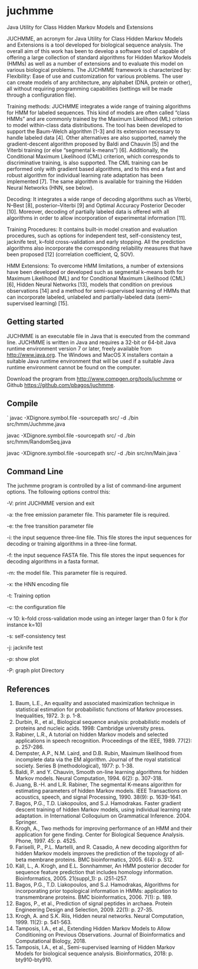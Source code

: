 # juchmme
Java Utility for Class Hidden Markov Models and Extensions

JUCHMME, an acronym for Java Utility for Class Hidden Markov Models and Extensions is a tool developed for biological sequence analysis.
The overall aim of this work has been to develop a software tool of capable of offering a large collection of standard algorithms for Hidden Markov Models (HMMs) as well as a number of extensions and to evaluate this model on various biological problems. The JUCHMME framework is characterized by:
Flexibility: Ease of use and customization for various problems. The user can create models of any architecture, any alphabet (DNA, protein or other), all without requiring programming capabilities (settings will be made through a configuration file).

Training methods: JUCHMME integrates a wide range of training algorithms for HMM for labeled sequences. This kind of models are often called “class HMMs” and are commonly trained by the Maximum Likelihood (ML) criterion to model within-class data distributions. The tool has been developed to support the Baum-Welch algorithm [1-3] and its extension necessary to handle labeled data [4]. Other alternatives are also supported, namely the gradient-descent algorithm proposed by Baldi and Chauvin [5] and the Viterbi training (or else “segmental k-means”) [6]. Additionally, the Conditional Maximum Likelihood (CML) criterion, which corresponds to discriminative training, is also supported. The CML training can be performed only with gradient based algorithms, and to this end a fast and robust algorithm for individual learning rate adaptation has been implemented [7]. The same algorithm is available for training the Hidden Neural Networks (HNN, see below).

Decoding: It integrates a wide range of decoding algorithms such as Viterbi, N–Best [8], posterior–Viterbi [9] and Optimal Accuracy Posterior Decoder [10]. Moreover, decoding of partially labeled data is offered with all algorithms in order to allow incorporation of experimental information [11].

Training Procedures: It contains built-in model creation and evaluation procedures, such as options for independent test, self-consistency test, jacknife test, k–fold cross-validation and early stopping. All the prediction algorithms also incorporate the corresponding reliability measures that have been proposed [12] (correlation coefficient, Q, SOV).

HMM Extensions: To overcome HMM limitations, a number of extensions have been developed or developed such as segmental k–means both for Maximum Likelihood (ML) and for Conditional Maximum Likelihood (CML) [6], Hidden Neural Networks [13], models that condition on previous observations [14] and a method for semi-supervised learning of HMMs that can incorporate labeled, unlabeled and partially-labeled data (semi–supervised learning) [15].

## Getting started 

JUCHMME is an executable file in Java that is executed from the command line. JUCHMME is written in Java and requires a 32-bit or 64-bit Java runtime environment version 7 or later, freely available from http://www.java.org. The Windows and MacOS X installers contain a suitable Java runtime environment that will be used if a suitable Java runtime environment cannot be found on the computer.

Download the program from http://www.compgen.org/tools/juchmme or Github https://github.com/pbagos/juchmme. 

## Compile 

`
javac -XDignore.symbol.file -sourcepath src/ -d ./bin src/hmm/Juchmme.java

javac -XDignore.symbol.file -sourcepath src/ -d ./bin src/hmm/RandomSeq.java
 
javac -XDignore.symbol.file -sourcepath src/ -d ./bin src/nn/Main.java
`

## Command Line

The juchmme program is controlled by a list of command-line argument options. The following options control this:

-V: print JUCHMME version and exit

-a: the free emission parameter file. This parameter file is required.

-e: the free transition parameter file

-i: the input sequence three-line file. This file stores the input sequences for decoding or training algorithms in a three-line format. 

-f: the input sequence FASTA file. This file stores the input sequences for decoding algorithms in a fasta format. 

-m: the model file. This parameter file is required.

-x: the HNN encoding file

-t: Training option

-c: the configuration file

-v 10: k–fold cross-validation mode using an integer larger than 0 for k (for instance k=10)

-s: self-consistency test

-j: jacknife test

-p: show plot

-P: graph plot Directory

## References

1.	Baum, L.E., An equality and associated maximization technique in statistical estimation for probabilistic functions of Markov processes. Inequalities, 1972. 3: p. 1-8.
2.	Durbin, R., et al., Biological sequence analysis: probabilistic models of proteins and nucleic acids. 1998: Cambridge university press.
3.	Rabiner, L.R., A tutorial on hidden Markov models and selected applications in speech recognition. Proceedings of the IEEE, 1989. 77(2): p. 257-286.
4.	Dempster, A.P., N.M. Laird, and D.B. Rubin, Maximum likelihood from incomplete data via the EM algorithm. Journal of the royal statistical society. Series B (methodological), 1977: p. 1-38.
5.	Baldi, P. and Y. Chauvin, Smooth on-line learning algorithms for hidden Markov models. Neural Computation, 1994. 6(2): p. 307-318.
6.	Juang, B.-H. and L.R. Rabiner, The segmental K-means algorithm for estimating parameters of hidden Markov models. IEEE Transactions on acoustics, speech, and signal Processing, 1990. 38(9): p. 1639-1641.
7.	Bagos, P.G., T.D. Liakopoulos, and S.J. Hamodrakas. Faster gradient descent training of hidden Markov models, using individual learning rate adaptation. in International Colloquium on Grammatical Inference. 2004. Springer.
8.	Krogh, A., Two methods for improving performance of an HMM and their application for gene finding. Center for Biological Sequence Analysis. Phone, 1997. 45: p. 4525.
9.	Fariselli, P., P.L. Martelli, and R. Casadio, A new decoding algorithm for hidden Markov models improves the prediction of the topology of all-beta membrane proteins. BMC bioinformatics, 2005. 6(4): p. S12.
10.	Käll, L., A. Krogh, and E.L. Sonnhammer, An HMM posterior decoder for sequence feature prediction that includes homology information. Bioinformatics, 2005. 21(suppl_1): p. i251-i257.
11.	Bagos, P.G., T.D. Liakopoulos, and S.J. Hamodrakas, Algorithms for incorporating prior topological information in HMMs: application to transmembrane proteins. BMC bioinformatics, 2006. 7(1): p. 189.
12.	Bagos, P., et al., Prediction of signal peptides in archaea. Protein Engineering Design and Selection, 2009. 22(1): p. 27-35.
13.	Krogh, A. and S.K. Riis, Hidden neural networks. Neural Computation, 1999. 11(2): p. 541-563.
14.	Tamposis, I.A., et al., Extending Hidden Markov Models to Allow Conditioning on Previous Observations. Journal of Bioinformatics and Computational Biology, 2018.
15.	Tamposis, I.A., et al., Semi-supervised learning of Hidden Markov Models for biological sequence analysis. Bioinformatics, 2018: p. bty910-bty910.

